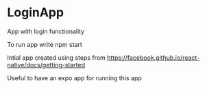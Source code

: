 # LoginApp
App with login functionality

To run app write npm start

Intial app created using steps from https://facebook.github.io/react-native/docs/getting-started

Useful to have an expo app for running this app
